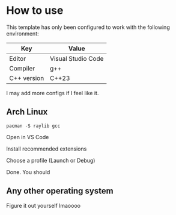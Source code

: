# How to use

This template has only been configured to work with the following environment:

| Key         | Value              |
|-------------|--------------------|
| Editor      | Visual Studio Code |
| Compiler    | g++                |
| C++ version | C++23              |

I may add more configs if I feel like it.

## Arch Linux

```
pacman -S raylib gcc
```

Open in VS Code

Install recommended extensions

Choose a profile (Launch or Debug)

Done. You should 

## Any other operating system

Figure it out yourself lmaoooo
